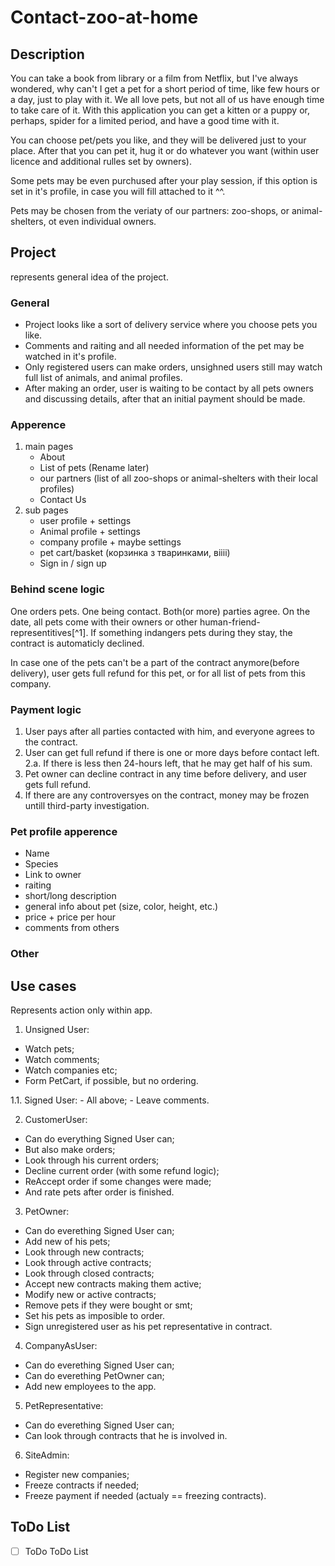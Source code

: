 # Contact-zoo-at-home

## Description

  You can take a book from library or a film from Netflix, but I've always wondered, why can't I get a pet for a short period of time, like few hours or a day, just to play with it. We all love pets, but not all of us have enough time to take care of it. With this application you can get a kitten or a puppy or, perhaps, spider for a limited period, and have a good time with it.

  You can choose pet/pets you like, and they will be delivered just to your place. After that you can pet it, hug it or do whatever you want (within user licence and additional rulles set by owners).

  Some pets may be even purchused after your play session, if this option is set in it's profile, in case you will fill attached to it ^^.

  Pets may be chosen from the veriaty of our partners: zoo-shops, or animal-shelters, ot even individual owners.

## Project

represents general idea of the project.

### General
- Project looks like a sort of delivery service where you choose pets you like.
- Comments and raiting and all needed information of the pet may be watched in it's profile.
- Only registered users can make orders, unsighned users still may watch full list of animals, and animal profiles.
- After making an order, user is waiting to be contact by all pets owners and discussing details, after that an initial payment should be made.

### Apperence
1. main pages
   - About
   - List of pets (Rename later)
   - our partners (list of all zoo-shops or animal-shelters with their local profiles)
   - Contact Us
2. sub pages
   - user profile + settings
   - Animal profile + settings
   - company profile + maybe settings
   - pet cart/basket (корзинка з тваринками, віііі)
   - Sign in / sign up

### Behind scene logic

One orders pets. One being contact. Both(or more) parties agree. On the date, all pets come with their owners or other human-friend-representitives[^1]. If something indangers pets during they stay, the contract is automaticly declined.

In case one of the pets can't be a part of the contract anymore(before delivery), user gets full refund for this pet, or for all list of pets from this company.

### Payment logic

1. User pays after all parties contacted with him, and everyone agrees to the contract.
2. User can get full refund if there is one or more days before contact left.
   2.a. If there is less then 24-hours left, that he may get half of his sum.
3. Pet owner can decline contract in any time before delivery, and user gets full refund.
4. If there are any controversyes on the contract, money may be frozen untill third-party investigation.

### Pet profile apperence

- Name
- Species
- Link to owner
- raiting
- short/long description
- general info about pet (size, color, height, etc.)
- price + price per hour
- comments from others

### Other

## Use cases

Represents action only within app.

1. Unsigned User:
  - Watch pets;
  - Watch comments;
  - Watch companies etc;
  - Form PetCart, if possible, but no ordering.
  
  1.1. Signed User:
    - All above;
    - Leave comments.

2. CustomerUser:
  - Can do everything Signed User can;
  - But also make orders;
  - Look through his current orders;
  - Decline current order (with some refund logic);
  - ReAccept order if some changes were made;
  - And rate pets after order is finished.

3. PetOwner:
  - Can do everething Signed User can;
  - Add new of his pets;
  - Look through new contracts;
  - Look through active contracts;
  - Look through closed contracts;
  - Accept new contracts making them active;
  - Modify new or active contracts;
  - Remove pets if they were bought or smt;
  - Set his pets as imposible to order.
  - Sign unregistered user as his pet representative in contract.

4. CompanyAsUser:
  - Can do everething Signed User can;
  - Can do everething PetOwner can;
  - Add new employees to the app.

5. PetRepresentative:
  - Can do everething Signed User can;
  - Can look through contracts that he is involved in.

6. SiteAdmin:
  - Register new companies;
  - Freeze contracts if needed;
  - Freeze payment if needed (actualy == freezing contracts).

## ToDo List
- [ ] ToDo ToDo List

